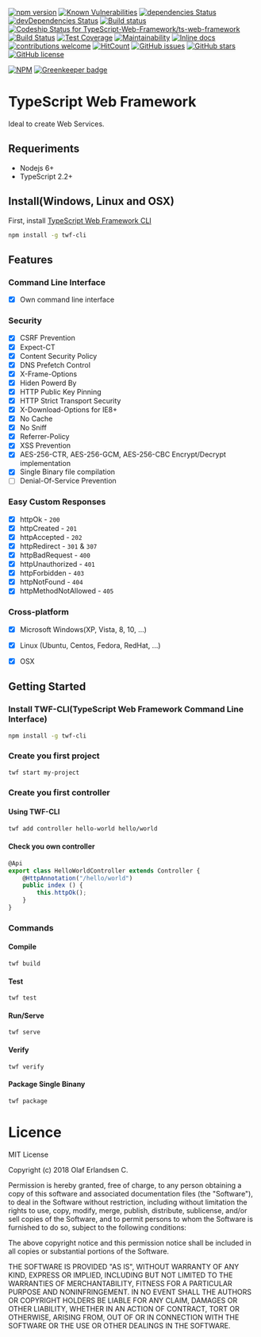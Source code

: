 
[![npm version](https://badge.fury.io/js/ts-web-framework.svg)](https://badge.fury.io/js/ts-web-framework)
[![Known Vulnerabilities](https://snyk.io/test/github/TypeScript-Web-Framework/ts-web-framework/badge.svg?targetFile=package.json)](https://snyk.io/test/github/TypeScript-Web-Framework/ts-web-framework?targetFile=package.json)
[![dependencies Status](https://david-dm.org/TypeScript-Web-Framework/ts-web-framework/status.svg)](https://david-dm.org/TypeScript-Web-Framework/ts-web-framework)
[![devDependencies Status](https://david-dm.org/TypeScript-Web-Framework/ts-web-framework/dev-status.svg)](https://david-dm.org/TypeScript-Web-Framework/ts-web-framework?type=dev)
[![Build status](https://ci.appveyor.com/api/projects/status/ai1w0sturxu1ea0w/branch/master?svg=true)](https://ci.appveyor.com/project/TypeScript-Web-Framework/ts-web-framework/branch/master)
[![Codeship Status for TypeScript-Web-Framework/ts-web-framework](https://app.codeship.com/projects/04f86bc0-6361-0136-224a-06be1f03f909/status?branch=master)](https://app.codeship.com/projects/297007)
[![Build Status](https://travis-ci.org/TypeScript-Web-Framework/ts-web-framework.svg?branch=master)](https://travis-ci.org/TypeScript-Web-Framework/ts-web-framework)
[![Test Coverage](https://api.codeclimate.com/v1/badges/9156773c1dc4c906d84a/test_coverage)](https://codeclimate.com/github/TypeScript-Web-Framework/ts-web-framework/test_coverage)
[![Maintainability](https://api.codeclimate.com/v1/badges/a30199a83a02cc3cd0c8/maintainability)](https://codeclimate.com/github/TypeScript-Web-Framework/ts-web-framework/maintainability)
[![Inline docs](http://inch-ci.org/github/TypeScript-Web-Framework/ts-web-framework.svg?branch=master)](http://inch-ci.org/github/TypeScript-Web-Framework/ts-web-framework)
[![contributions welcome](https://img.shields.io/badge/contributions-welcome-brightgreen.svg?style=flat)](https://github.com/TypeScript-Web-Framework/ts-web-framework/issues)
[![HitCount](http://hits.dwyl.com/TypeScript-Web-Framework/ts-web-framework.svg)](http://hits.dwyl.com/TypeScript-Web-Framework/ts-web-framework)
[![GitHub issues](https://img.shields.io/github/issues/TypeScript-Web-Framework/ts-web-framework.svg)](https://github.com/TypeScript-Web-Framework/ts-web-framework/issues)
[![GitHub stars](https://img.shields.io/github/stars/TypeScript-Web-Framework/ts-web-framework.svg)](https://github.com/TypeScript-Web-Framework/ts-web-framework/stargazers)
[![GitHub license](https://img.shields.io/github/license/TypeScript-Web-Framework/ts-web-framework.svg)](https://github.com/TypeScript-Web-Framework/ts-web-framework/blob/master/LICENSE)

[![NPM](https://nodei.co/npm/twf-cli.png?downloads=true&downloadRank=true&stars=true)](https://nodei.co/npm/twf-cli/) [![Greenkeeper badge](https://badges.greenkeeper.io/TypeScript-Web-Framework/ts-web-framework.svg)](https://greenkeeper.io/)

# TypeScript Web Framework

Ideal to create Web Services.


## Requeriments
* Nodejs 6+
* TypeScript 2.2+

## Install(Windows, Linux and OSX)
First, install [TypeScript Web Framework CLI](https://github.com/TypeScript-Web-Framework/twf-cli)
```bash
npm install -g twf-cli
```

## Features
### Command Line Interface
* [x] Own command line interface
### Security
* [x] CSRF Prevention
* [x] Expect-CT
* [x] Content Security Policy
* [x] DNS Prefetch Control
* [x] X-Frame-Options
* [x] Hiden Powerd By
* [x] HTTP Public Key Pinning
* [x] HTTP Strict Transport Security
* [x] X-Download-Options for IE8+
* [x] No Cache
* [x] No Sniff
* [x] Referrer-Policy
* [x] XSS Prevention
* [x] AES-256-CTR, AES-256-GCM, AES-256-CBC Encrypt/Decrypt implementation
* [x] Single Binary file compilation
* [ ] Denial-Of-Service Prevention
### Easy Custom Responses
* [x] httpOk - `200`
* [x] httpCreated - `201`
* [x] httpAccepted - `202`
* [x] httpRedirect - `301` & `307`
* [x] httpBadRequest - `400`
* [x] httpUnauthorized - `401`
* [x] httpForbidden - `403`
* [x] httpNotFound - `404`
* [x] httpMethodNotAllowed - `405`
### Cross-platform
* [x] Microsoft Windows(XP, Vista, 8, 10, ...)
* [x] Linux (Ubuntu, Centos, Fedora, RedHat, ...)
* [x] OSX




## Getting Started
### Install TWF-CLI(TypeScript Web Framework Command Line Interface)
```bash
npm install -g twf-cli
```

### Create you first project
```bash
twf start my-project
```

### Create you first controller
#### Using TWF-CLI
```bash
twf add controller hello-world hello/world
```

#### Check you own controller
````typescript
@Api
export class HelloWorldController extends Controller {
    @HttpAnnotation("/hello/world")
    public index () {
        this.httpOk();
    }
}
````

### Commands
#### Compile
```
twf build
```
#### Test
```
twf test
```
#### Run/Serve
```
twf serve
```
#### Verify
```
twf verify
```
#### Package Single Binany
```
twf package
```


# Licence

MIT License

Copyright (c) 2018 Olaf Erlandsen C.

Permission is hereby granted, free of charge, to any person obtaining a copy
of this software and associated documentation files (the "Software"), to deal
in the Software without restriction, including without limitation the rights
to use, copy, modify, merge, publish, distribute, sublicense, and/or sell
copies of the Software, and to permit persons to whom the Software is
furnished to do so, subject to the following conditions:

The above copyright notice and this permission notice shall be included in all
copies or substantial portions of the Software.

THE SOFTWARE IS PROVIDED "AS IS", WITHOUT WARRANTY OF ANY KIND, EXPRESS OR
IMPLIED, INCLUDING BUT NOT LIMITED TO THE WARRANTIES OF MERCHANTABILITY,
FITNESS FOR A PARTICULAR PURPOSE AND NONINFRINGEMENT. IN NO EVENT SHALL THE
AUTHORS OR COPYRIGHT HOLDERS BE LIABLE FOR ANY CLAIM, DAMAGES OR OTHER
LIABILITY, WHETHER IN AN ACTION OF CONTRACT, TORT OR OTHERWISE, ARISING FROM,
OUT OF OR IN CONNECTION WITH THE SOFTWARE OR THE USE OR OTHER DEALINGS IN THE
SOFTWARE.
